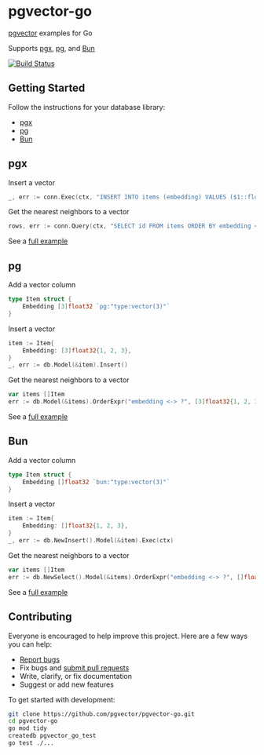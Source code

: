 # pgvector-go

[pgvector](https://github.com/pgvector/pgvector) examples for Go

Supports [pgx](https://github.com/jackc/pgx), [pg](https://github.com/go-pg/pg), and [Bun](https://github.com/uptrace/bun)

[![Build Status](https://github.com/pgvector/pgvector-go/workflows/build/badge.svg?branch=master)](https://github.com/pgvector/pgvector-go/actions)

## Getting Started

Follow the instructions for your database library:

- [pgx](#pgx)
- [pg](#pg)
- [Bun](#bun)

## pgx

Insert a vector

```go
_, err := conn.Exec(ctx, "INSERT INTO items (embedding) VALUES ($1::float4[])", []float32{1, 2, 3})
```

Get the nearest neighbors to a vector

```go
rows, err := conn.Query(ctx, "SELECT id FROM items ORDER BY embedding <-> $1::float4[]::vector LIMIT 5", []float32{1, 2, 3})
```

See a [full example](pgx/pgvector_test.go)

## pg

Add a vector column

```go
type Item struct {
    Embedding [3]float32 `pg:"type:vector(3)"`
}
```

Insert a vector

```go
item := Item{
    Embedding: [3]float32{1, 2, 3},
}
_, err := db.Model(&item).Insert()
```

Get the nearest neighbors to a vector

```go
var items []Item
err := db.Model(&items).OrderExpr("embedding <-> ?", [3]float32{1, 2, 3}).Limit(5).Select()
```

See a [full example](pg/pgvector_test.go)

## Bun

Add a vector column

```go
type Item struct {
    Embedding []float32 `bun:"type:vector(3)"`
}
```

Insert a vector

```go
item := Item{
    Embedding: []float32{1, 2, 3},
}
_, err := db.NewInsert().Model(&item).Exec(ctx)
```

Get the nearest neighbors to a vector

```go
var items []Item
err := db.NewSelect().Model(&items).OrderExpr("embedding <-> ?", []float32{1, 2, 3}).Limit(5).Scan(ctx)
```

See a [full example](bun/pgvector_test.go)

## Contributing

Everyone is encouraged to help improve this project. Here are a few ways you can help:

- [Report bugs](https://github.com/pgvector/pgvector-go/issues)
- Fix bugs and [submit pull requests](https://github.com/pgvector/pgvector-go/pulls)
- Write, clarify, or fix documentation
- Suggest or add new features

To get started with development:

```sh
git clone https://github.com/pgvector/pgvector-go.git
cd pgvector-go
go mod tidy
createdb pgvector_go_test
go test ./...
```
